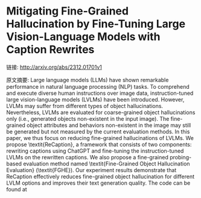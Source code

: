 # Mitigating Fine-Grained Hallucination by Fine-Tuning Large Vision-Language Models with Caption Rewrites

链接: http://arxiv.org/abs/2312.01701v1

原文摘要:
Large language models (LLMs) have shown remarkable performance in natural
language processing (NLP) tasks. To comprehend and execute diverse human
instructions over image data, instruction-tuned large vision-language models
(LVLMs) have been introduced. However, LVLMs may suffer from different types of
object hallucinations. Nevertheless, LVLMs are evaluated for coarse-grained
object hallucinations only (i.e., generated objects non-existent in the input
image). The fine-grained object attributes and behaviors non-existent in the
image may still be generated but not measured by the current evaluation
methods. In this paper, we thus focus on reducing fine-grained hallucinations
of LVLMs. We propose \textit{ReCaption}, a framework that consists of two
components: rewriting captions using ChatGPT and fine-tuning the
instruction-tuned LVLMs on the rewritten captions. We also propose a
fine-grained probing-based evaluation method named \textit{Fine-Grained Object
Hallucination Evaluation} (\textit{FGHE}). Our experiment results demonstrate
that ReCaption effectively reduces fine-grained object hallucination for
different LVLM options and improves their text generation quality. The code can
be found at 